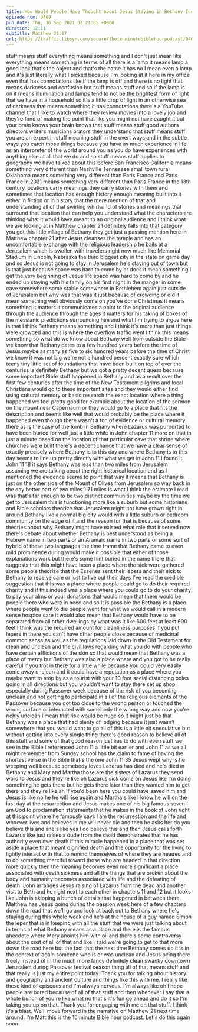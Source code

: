 ```yaml
---
title: How Would People Have Thought About Jesus Staying in Bethany Instead of In Jerusalem?
episode_num: 0469
pub_date: Thu, 16 Sep 2021 03:21:05 +0000
duration: 12:11
subtitle: Matthew 21:17
url: https://traffic.libsyn.com/secure/thetenminutebiblehourpodcast/0469_-_How_Would_People_Have_Though_About_Jesus_Staying_in_Bethany_Instead_of_In_Jerusalem.mp3
---
```


 stuff means stuff everything means something and I don't just mean like everything means something in terms of all there is a lamp it means lamp a good look that's the object and that's the name it has no I mean even a lamp and it's just literally what I picked because I'm looking at it here in my office even that has connotations like if the lamp is off and there is no light that means darkness and confusion but stuff means stuff and so if the lamp is on it means illumination and lamps tend to not be the brightest form of light that we have in a household so it's a little drop of light in an otherwise sea of darkness that means something it has connotations there's a YouTube channel that I like to watch where they review movies into a lovely job and they're fond of making the point that like you might not have caught it but your brain knows your brain knows that stuff means stuff good authors directors writers musicians orators they understand that stuff means stuff you are an expert in stuff meaning stuff in the overt ways and in the subtle ways you catch those things because you have as much experience in life as an interpreter of the world around you as you do have experiences with anything else at all that we do and so stuff means stuff applies to geography we have talked about this before San Francisco California means something very different than Nashville Tennessee small town rural Oklahoma means something very different than Paris France and Paris France in 2021 means something very different than Paris France in the 13th century locations carry meanings they carry stories with them and sometimes that location has enough history enough meaning built into it either in fiction or in history that the mere mention of that and understanding all of that swirling whirlwind of stories and meanings that surround that location that can help you understand what the characters are thinking what it would have meant to an original audience and I think what we are looking at in Matthew chapter 21 definitely falls into that category you got this little village of Bethany they get just a passing mention here in Matthew chapter 21 after Jesus cleanses the temple and has an uncomfortable exchange with the religious leadership he bails at a Jerusalem which is swollen with travelers right now much like Memorial Stadium in Lincoln, Nebraska the third biggest city in the state on game day and so Jesus is not going to stay in Jerusalem he's staying out of town but is that just because space was hard to come by or does it mean something I get the very beginning of Jesus life space was hard to come by and he ended up staying with his family on his first night in the manger in some cave somewhere some stable somewhere in Bethlehem again just outside of Jerusalem but why was that was it just because of crowding or did it mean something well obviously come on you've done Christmas it means something it matters it communicates a point to the original audience through the audience through the ages it matters for his taking of boxes of the messianic predictions surrounding him and what I'm trying to argue here is that I think Bethany means something and I think it's more than just things were crowded and this is where the overflow traffic went I think this means something so what do we know about Bethany well from outside the Bible we know that Bethany dates to a few hundred years before the time of Jesus maybe as many as five to six hundred years before the time of Christ we know it was not big we're not a hundred percent exactly sure which teeny tiny little set of foundations that have been built on top of over the centuries is definitely Bethany but we got a pretty decent guess because some important Bible stuff happened in Bethany and as a result over the first few centuries after the time of the New Testament pilgrims and local Christians would go to these important sites and they would either find using cultural memory or basic research the exact location where a thing happened we feel pretty good for example about the location of the sermon on the mount near Capernaum or they would go to a place that fits the description and seems like well that would probably be the place where it happened even though there wasn't a ton of evidence or cultural memory there as is the case of the tomb in Bethany where Lazarus was purported to have been buried for well just a little while in John chapter 11 more on that in just a minute based on the location of that particular cave that shrine where churches were built there's a decent chance that we have a clear sense of exactly precisely where Bethany is to this day and where Bethany is to this day seems to line up pretty directly with what we get in John 11 I found it John 11 18 it says Bethany was less than two miles from Jerusalem assuming we are talking about the right historical location and as I mentioned the evidence seems to point that way it means that Bethany is just on the other side of the Mount of Olives from Jerusalem so way back in the day better part of two miles 1.71 miles is what I think the estimate I read was that's far enough to be two distinct communities maybe by the time we get to Jerusalem this is functioning more like a suburb but some historians and Bible scholars theorize that Jerusalem might not have grown right in around Bethany like a normal big city would with a little suburb or bedroom community on the edge of it and the reason for that is because of some theories about why Bethany might have existed what role that it served now there's debate about whether Bethany is best understood as being a Hebrew name in two parts or an Aramaic name in two parts or some sort of hybrid of these two languages the time frame that Bethany came to even mild prominence during would make it possible that either of those explanations work but there's some hint buried in the name there that suggests that this might have been a place where the sick were gathered some people theorize that the Essenes sent their lepers and their sick to Bethany to receive care or just to live out their days I've read the credible suggestion that this was a place where people could go to do their required charity and if this indeed was a place where you could go to do your charity to pay your alms or your donations that would mean that there would be people there who were in need and so it is possible the Bethany is a place where people went to die people went for what we would call in a modern sense hospice care it would also mean that Bethany would have to be separated from all other dwellings by what was it like 600 feet at least 600 feet I think was the required amount for cleanliness purposes if you put lepers in there you can't have other people close because of medicinal common sense as well as the regulations laid down in the Old Testament for clean and unclean and the civil laws regarding what you do with people who have certain afflictions of the skin so that would mean that Bethany was a place of mercy but Bethany was also a place where and you got to be really careful if you trot in there for a little while because you could very easily come away unclean and it could have a reputation as a place where you maybe want to stop by as a tourist with your 10 foot social distancing poles going in all directions but you wouldn't want to stay there set up shop especially during Passover week because of the risk of you becoming unclean and not getting to participate in all of the religious elements of the Passover because you got too close to the wrong person or touched the wrong surface or interacted with somebody the wrong way and now you're richly unclean I mean that risk would be huge so it might just be that Bethany was a place that had plenty of lodging because it just wasn't somewhere that you would want to go all of this is a little bit speculative but without getting into every single thing there's good reason to believe all of this stuff and some of that good reason just has to do with even stuff we see in the Bible I referenced John 11 a little bit earlier and John 11 as we all might remember from Sunday school has the claim to fame of having the shortest verse in the Bible that's the one John 11 35 Jesus wept why is he weeping well because somebody loves Lazarus has died and he's died in Bethany and Mary and Martha those are the sisters of Lazarus they send word to Jesus and they're like oh Lazarus sick come on Jesus like I'm doing something he gets there but he gets there later than they wanted him to get there and they're like ah if you'd been here you could have saved him and Jesus is like no he he will rise again and Martha's like I know he will on the last day at the resurrection and Jesus makes one of his big famous seven I am God to proclamation statements that he makes in the book of John right at this point where he famously says I am the resurrection and the life and whoever lives and believes in me will never die and then he asks her do you believe this and she's like yes I do believe this and then Jesus calls forth Lazarus like just raises a dude from the dead demonstrates that he has authority even over death if this miracle happened in a place that was set aside a place that meant dignified death and the opportunity for the living to lightly interact with that to remind themselves of where they are headed and to do something merciful toward those who are headed in that direction more quickly then the meaning becomes even more significant a place associated with death sickness and all the things that are broken about the body and humanity becomes associated with life and the defeating of death. John arranges Jesus raising of Lazarus from the dead and another visit to Beth and he right next to each other in chapters 11 and 12 but it looks like John is skipping a bunch of details that happened in between there. Matthew has Jesus going during the passion week here of a few chapters down the road that we'll go and look at back out to Bethany where he's staying during this whole week and he's at the house of a guy named Simon the leper that is in keeping with all the stuff that we were just talking about in terms of what Bethany means as a place and there is the famous anecdote where Mary anoints him with oil and there's some controversy about the cost of all of that and like I said we're going to get to that more down the road here but the fact that the next time Bethany comes up it is in the context of again someone who is or was unclean and Jesus being there freely instead of in the much more fancy definitely clean swanky downtown Jerusalem during Passover festival season thing all of that means stuff and that really is just my entire point today. Thank you for talking about history and geography and ancient culture and things like this with me. I really like these kind of episodes and I'm always nervous. I'm always like oh I hope people are bored because of all of that stuff and then whenever I say that a whole bunch of you're like what no that's it's fun go ahead and do it so I'm taking you up on that. Thank you for engaging with me on that stuff. I think it's a blast. We'll move forward in the narrative on Matthew 21 next time around. I'm Matt this is the 10 minute Bible hour podcast. Let's do this again soon.